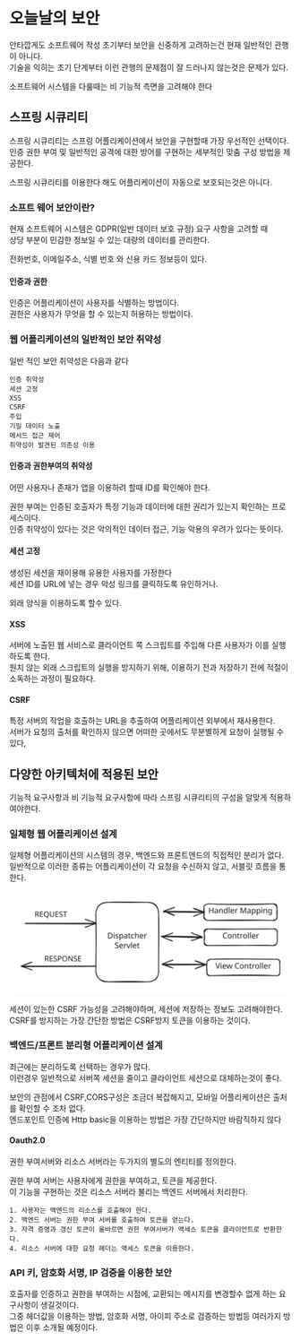# 오늘날의 보안

안타깝게도 소프트웨어 작성 초기부터 보안을 신중하게 고려하는건 현재 일반적인 관행이 아니다.\
기술을 익히는 초기 단계부터 이런 관행의 문제점이 잘 드러나지 않는것은 문제가 있다.

소프트웨어 시스템을 다룰때는 비 기능적 측면을 고려해야 한다

## 스프링 시큐리티 <a href="#h_1" id="h_1"></a>

스프링 시큐리티는 스프링 어플리케이션에서 보안을 구현할때 가장 우선적인 선택이다.\
인증 권한 부여 및 일반적인 공격에 대한 방어를 구현하는 세부적인 맞춤 구성 방법을 제공한다.

스프링 시큐리티를 이용한다 해도 어플리케이션이 자동으로 보호되는것은 아니다.

### 소프트 웨어 보안이란?

&#x20;현재 소프트웨어 시스템은 GDPR(일반 데이터 보호 규정) 요구 사항을 고려할 때 \
상당 부분이 민감한 정보일 수 있는 대량의 데이터를 관리한다.

전화번호, 이메일주소, 식별 번호 와 신용 카드 정보등이 있다.

#### 인증과 권한

인증은 어플리케이션이 사용자를 식별하는 방법이다.\
권한은 사용자가 무엇을 할 수 있는지 허용하는 방법이다.

### 웹 어플리케이션의 일반적인 보안 취약성

일반 적인 보안 취약성은 다음과 같다

```
인증 취약성
세션 고정
XSS
CSRF
주입
기밀 데이터 노출
메서드 접근 제어
취약성이 발견된 의존성 이용
```

#### 인증과 권한부여의 취약성

어떤 사용자나 존재가 앱을 이용하려 할때 ID를 확인해야 한다.

권한 부여는 인증된 호출자가 특정 기능과 데이터에 대한 권리가 있는지 확인하는 프로세스이다.\
인증 취약성이 있다는 것은 악의적인 데이터 접근, 기능 악용의 우려가 있다는 뜻이다.

#### 세션 고정

생성된 세션을 재이용해 유용한 사용자를 가정한다\
세션 ID를 URL에 넣는 경우 악성 링크를 클릭하도록 유인하거나.

외래 양식을 이용하도록 할수 있다.

#### XSS

서버에 노출된 웹 서비스로 클라이언트 쪽 스크립트를 주입해 다른 사용자가 이를 실행하도록 한다.\
원치 않는 외래 스크립트의 실행을 방지하기 위해, 이용하기 전과 저장하기 전에 적절이 소독하는 과정이 필요하다.

#### CSRF

특정 서버의 작업을 호출하는 URL을 추출하여 어플리케이션 외부에서 재사용한다.\
서버가 요청의 출처를 확인하지 않으면 어떠한 곳에서도 무분별하게 요청이 실행될 수 있다,

## 다양한 아키텍처에 적용된 보안

기능적 요구사항과 비 기능적 요구사항에 따라 스프링 시큐리티의 구성을 알맞게 적용하여야한다.

### 일체형 웹 어플리케이션 설계

일체형 어플리케이션의 시스템의 경우, 백엔드와 프론트엔드의 직접적인 분리가 없다.\
일반적으로 이러한 종류는 어플리케이션이 각 요청을 수신하지 않고, 서블릿 흐름을 통한다.

<img src="../../../.gitbook/assets/file.excalidraw (39).svg" alt="" class="gitbook-drawing">

세션이 있는한 CSRF 가능성을 고려해야하며, 세션에 저장하는 정보도 고려해야한다.\
CSRF를 방지하는 가장 간단한 방법은 CSRF방지 토큰을 이용하는 것이다.

### 백엔드/프론트 분리형 어플리케이션 설계

최근에는 분리하도록 선택하는 경우가 많다.\
이런경우 일반적으로 서버쪽 세션을 줄이고 클라이언트 세션으로 대체하는것이 좋다.

보안의 관점에서 CSRF,CORS구성은 조금더 복잡해지고, 모바일 어플리케이션은 출처를 확인할 수 조차 없다.\
엔드포인트 인증에 Http basic을 이용하는 방법은 가장 간단하지만 바람직하지 않다

#### Oauth2.0

권한 부여서버와 리소스 서버라는 두가지의 별도의 엔티티를 정의한다.

권한 부여 서버는 사용자에게 권한을 부여하고, 토큰을 제공한다.\
이 기능을 구현하는 것은 리소스 서버라 불리는 백엔드 서버에서 처리한다.

```
1. 사용자는 백엔드의 리소스를 호출해야 한다.
2. 백엔드 서버는 권한 부여 서버를 호출하여 토큰을 얻는다.
3. 자격 증명과 갱신 토큰이 올바르면 권한 부여서버가 액세스 토큰을 클라이언트로 반환한다.
4. 리소스 서버에 대한 요청 헤더는 액세스 토큰을 이용한다.
```

### API 키, 암호화 서명, IP 검증을 이용한 보안

호출자를 인증하고 권한을 부여하는 시점에, 교환되는 메시지를 변경할수 없게 하는 요구사항이 생길것이다.\
그중 헤더값을 이용하는 방법, 암호화 서명, 아이피 주소로 검증하는 방법등 여러가지 방법은 이후 소개될 예정이다.
